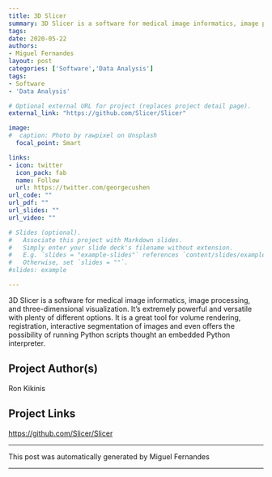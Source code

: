```yaml
---
title: 3D Slicer
summary: 3D Slicer is a software for medical image informatics, image processing, and three-dimensional visualization
tags:
date: 2020-05-22
authors: 
- Miguel Fernandes
layout: post
categories: ['Software','Data Analysis']
tags:
- Software
- 'Data Analysis'

# Optional external URL for project (replaces project detail page).
external_link: "https://github.com/Slicer/Slicer"

image:
#  caption: Photo by rawpixel on Unsplash
  focal_point: Smart

links:
- icon: twitter
  icon_pack: fab
  name: Follow
  url: https://twitter.com/georgecushen
url_code: ""
url_pdf: ""
url_slides: ""
url_video: ""

# Slides (optional).
#   Associate this project with Markdown slides.
#   Simply enter your slide deck's filename without extension.
#   E.g. `slides = "example-slides"` references `content/slides/example-slides.md`.
#   Otherwise, set `slides = ""`.
#slides: example

---
```

3D Slicer is a software for medical image informatics, image processing, and three-dimensional visualization. It’s extremely powerful and versatile with plenty of different options. It is a great tool for volume rendering, registration, interactive segmentation of images and even offers the possibility of running Python scripts thought an embedded Python interpreter.
## Project Author(s)
Ron Kikinis
## Project Links
https://github.com/Slicer/Slicer
***
This post was automatically generated by
Miguel Fernandes
***
